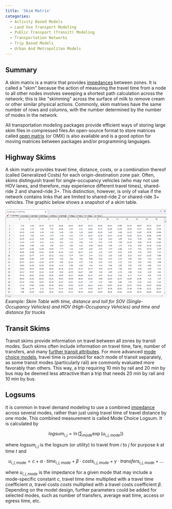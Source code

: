 ```yaml
---
title: 'Skim Matrix'
categories:
  - Activity Based Models
  - Land Use Transport Modeling
  - Public Transport (Transit) Modeling
  - Transportation Networks
  - Trip Based Models
  - Urban And Metropolitan Models
---
```


## Summary

A skim matrix is a matrix that provides [impedances](Impedance) between zones. It is called a "skim" because the action of measuring the travel time from a node to all other nodes involves sweeping a shortest path calculation across the network; this is like "skimming" across the surface of milk to remove cream or other similar physical actions. Commonly, skim matrixes have the same number of rows and columns, with the number determined by the number of modes in the network.

All transportation modeling packages provide efficient ways of storing large skim files in compressed files.An open-source format to store matrices called [open matrix](Open_Matrix_Format) (or OMX) is also available and is a good option for moving matrices between packages and/or programming languages.

## Highway Skims

A skim matrix provides travel time, distance, costs, or a combination thereof (called Generalized Costs) for each origin-destination zone pair. Often, skims distinguish travel for single-occupancy vehicles (who may not use HOV lanes, and therefore, may experience different travel times), shared-ride 2 and shared-ride 3+. This distinction, however, is only of value if the network contains links that are limited to shared-ride 2 or shared-ride 3+ vehicles. The graphic below shows a snapshot of a skim table.

![](SkimTable.png 'Example Skim Table')
*Example: Skim Table with time, distance and toll for SOV (Single-Occupancy Vehicles) and HOV (High-Occupancy Vehicles) and time and distance for trucks*

## Transit Skims

Transit skims provide information on travel between all zones by transit modes. Such skims often include information on travel time, fare, number of transfers, and many [further transit attributes](Transit_networks#Values_Skimmed_on_the_Transit_Network). For more advanced [mode choice models](Mode_choice), travel time is provided for each mode of transit separately, as some transit modes (particularly rail) are commonly evaluated more favorably than others. This way, a trip requiring 10 min by rail and 20 min by bus may be deemed less attractive than a trip that needs 20 min by rail and 10 min by bus.

## Logsums

It is common in travel demand modeling to use a combined [impedance](Impedance) across several modes, rather than just using travel time of travel distance by one mode. This combined measurement is called Mode Choice Logsum. It is calculated by

$$logsum_{i,j} = \ln \left(\sum_{mode} \exp(u_{i,j,mode})\right)$$

where $logsum_{i,j}$ is the logsum (or utility) to travel from _i_ to _j_ for purpose _k_ at time _t_ and

$$u_{i,j,mode}=c + \alpha \cdot time_{i,j,mode}+\beta \cdot costs_{i,j,mode} + \gamma \cdot transfers_{i,j,mode} + \ldots$$

where $u_{i,j,mode}$ is the impedance for a given mode that may include a mode-specific constant $c$, travel time $time$ multiplied with a travel time coefficient $\alpha$, travel costs $costs$ multiplied with a travel costs coefficient $\beta$. Depending on the model design, further parameters could be added for selected modes, such as number of transfers, average wait time, access or egress time, etc.
